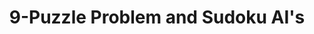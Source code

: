 ---
layout: "project"
title: "9-Puzzle Problem and Sudoku AI's"
year: 2022
month: "August"
excerpt: "A Coursework completed for the module ECM2xxx - Artificial Intelligence and Applications. The task was to
implement a heuristic based AI to complete the 9-puzzle problem and an evolutionary algorithm to complete a sudoku"
---  